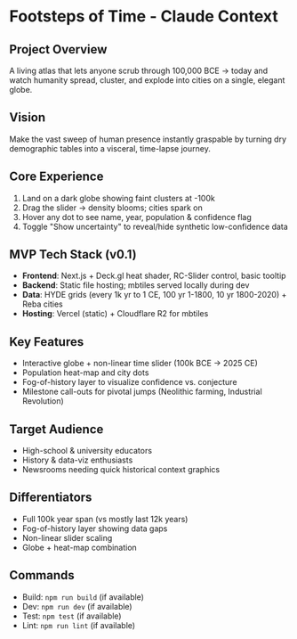 # Footsteps of Time - Claude Context

## Project Overview
A living atlas that lets anyone scrub through 100,000 BCE → today and watch humanity spread, cluster, and explode into cities on a single, elegant globe.

## Vision
Make the vast sweep of human presence instantly graspable by turning dry demographic tables into a visceral, time-lapse journey.

## Core Experience
1. Land on a dark globe showing faint clusters at -100k
2. Drag the slider → density blooms; cities spark on
3. Hover any dot to see name, year, population & confidence flag
4. Toggle "Show uncertainty" to reveal/hide synthetic low-confidence data

## MVP Tech Stack (v0.1)
- **Frontend**: Next.js + Deck.gl heat shader, RC-Slider control, basic tooltip
- **Backend**: Static file hosting; mbtiles served locally during dev
- **Data**: HYDE grids (every 1k yr to 1 CE, 100 yr 1-1800, 10 yr 1800-2020) + Reba cities
- **Hosting**: Vercel (static) + Cloudflare R2 for mbtiles

## Key Features
- Interactive globe + non-linear time slider (100k BCE → 2025 CE)
- Population heat-map and city dots
- Fog-of-history layer to visualize confidence vs. conjecture
- Milestone call-outs for pivotal jumps (Neolithic farming, Industrial Revolution)

## Target Audience
- High-school & university educators
- History & data-viz enthusiasts
- Newsrooms needing quick historical context graphics

## Differentiators
- Full 100k year span (vs mostly last 12k years)
- Fog-of-history layer showing data gaps
- Non-linear slider scaling
- Globe + heat-map combination

## Commands
- Build: `npm run build` (if available)
- Dev: `npm run dev` (if available)
- Test: `npm test` (if available)
- Lint: `npm run lint` (if available)